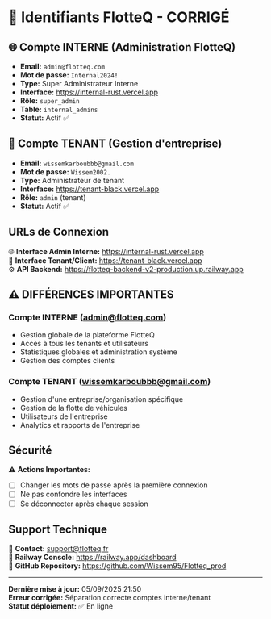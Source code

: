 # 🔐 Identifiants FlotteQ - CORRIGÉ

## 🌐 Compte INTERNE (Administration FlotteQ)

- **Email:** `admin@flotteq.com`
- **Mot de passe:** `Internal2024!`
- **Type:** Super Administrateur Interne
- **Interface:** https://internal-rust.vercel.app
- **Rôle:** `super_admin`
- **Table:** `internal_admins`
- **Statut:** Actif ✅

## 🏢 Compte TENANT (Gestion d'entreprise)

- **Email:** `wissemkarboubbb@gmail.com`
- **Mot de passe:** `Wissem2002.`
- **Type:** Administrateur de tenant
- **Interface:** https://tenant-black.vercel.app
- **Rôle:** `admin` (tenant)
- **Statut:** Actif ✅

## URLs de Connexion

🌐 **Interface Admin Interne:** https://internal-rust.vercel.app  
🏢 **Interface Tenant/Client:** https://tenant-black.vercel.app  
⚙️ **API Backend:** https://flotteq-backend-v2-production.up.railway.app

## ⚠️ DIFFÉRENCES IMPORTANTES

### Compte INTERNE (admin@flotteq.com)
- Gestion globale de la plateforme FlotteQ
- Accès à tous les tenants et utilisateurs
- Statistiques globales et administration système
- Gestion des comptes clients

### Compte TENANT (wissemkarboubbb@gmail.com)
- Gestion d'une entreprise/organisation spécifique
- Gestion de la flotte de véhicules
- Utilisateurs de l'entreprise
- Analytics et rapports de l'entreprise

## Sécurité

⚠️ **Actions Importantes:**
- [ ] Changer les mots de passe après la première connexion
- [ ] Ne pas confondre les interfaces
- [ ] Se déconnecter après chaque session

## Support Technique

📧 **Contact:** support@flotteq.fr  
🔧 **Railway Console:** https://railway.app/dashboard  
📱 **GitHub Repository:** https://github.com/Wissem95/Flotteq_prod

---

**Dernière mise à jour:** 05/09/2025 21:50  
**Erreur corrigée:** Séparation correcte comptes interne/tenant  
**Statut déploiement:** ✅ En ligne